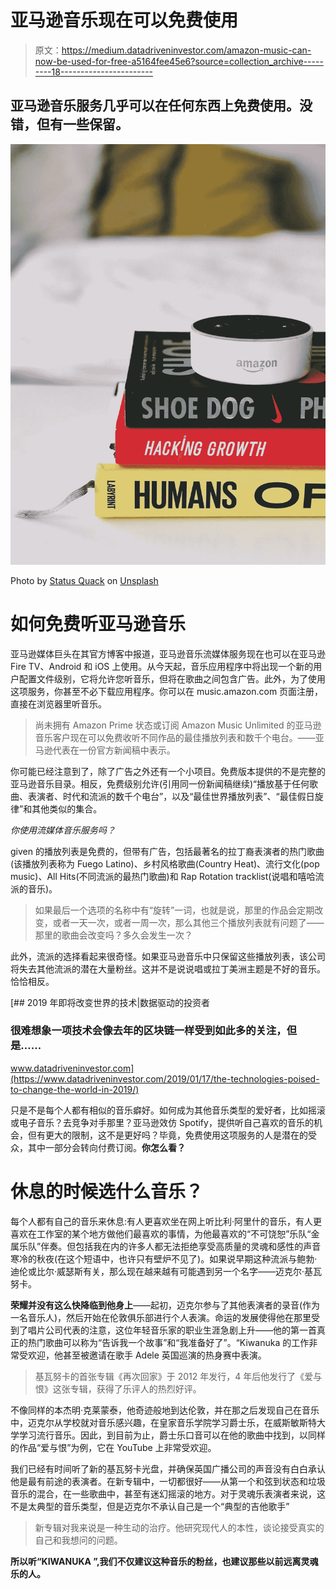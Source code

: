 # 亚马逊音乐现在可以免费使用

> 原文：<https://medium.datadriveninvestor.com/amazon-music-can-now-be-used-for-free-a5164fee45e6?source=collection_archive---------18----------------------->

## 亚马逊音乐服务几乎可以在任何东西上免费使用。没错，但有一些保留。

![](img/2df029655944a8a8a496503a2e5c7713.png)

Photo by [Status Quack](https://unsplash.com/@statustquack?utm_source=unsplash&utm_medium=referral&utm_content=creditCopyText) on [Unsplash](https://unsplash.com/s/photos/amazon?utm_source=unsplash&utm_medium=referral&utm_content=creditCopyText)

# 如何免费听亚马逊音乐

亚马逊媒体巨头在其官方博客中报道，亚马逊音乐流媒体服务现在也可以在亚马逊 Fire TV、Android 和 iOS 上使用。从今天起，音乐应用程序中将出现一个新的用户配置文件级别，它将允许您听音乐，但将在歌曲之间包含广告。此外，为了使用这项服务，你甚至不必下载应用程序。你可以在 music.amazon.com 页面注册，直接在浏览器里听音乐。

> 尚未拥有 Amazon Prime 状态或订阅 Amazon Music Unlimited 的亚马逊音乐客户现在可以免费收听不同作品的最佳播放列表和数千个电台。——亚马逊代表在一份官方新闻稿中表示。

你可能已经注意到了，除了广告之外还有一个小项目。免费版本提供的不是完整的亚马逊音乐目录。相反，免费级别允许(引用同一份新闻稿继续)“播放基于任何歌曲、表演者、时代和流派的数千个电台”，以及“最佳世界播放列表”、“最佳假日旋律”和其他类似的集合。

*你使用流媒体音乐服务吗？*

given 的播放列表是免费的，但带有广告，包括最著名的拉丁裔表演者的热门歌曲(该播放列表称为 Fuego Latino)、乡村风格歌曲(Country Heat)、流行文化(pop music)、All Hits(不同流派的最热门歌曲)和 Rap Rotation tracklist(说唱和嘻哈流派的音乐)。

> 如果最后一个选项的名称中有“旋转”一词，也就是说，那里的作品会定期改变，或者一天一次，或者一周一次，那么其他三个播放列表就有问题了——那里的歌曲会改变吗？多久会发生一次？

此外，流派的选择看起来很奇怪。如果亚马逊音乐中只保留这些播放列表，该公司将失去其他流派的潜在大量粉丝。这并不是说说唱或拉丁美洲主题是不好的音乐。恰恰相反。

[](https://www.datadriveninvestor.com/2019/01/17/the-technologies-poised-to-change-the-world-in-2019/) [## 2019 年即将改变世界的技术|数据驱动的投资者

### 很难想象一项技术会像去年的区块链一样受到如此多的关注，但是……

www.datadriveninvestor.com](https://www.datadriveninvestor.com/2019/01/17/the-technologies-poised-to-change-the-world-in-2019/) 

只是不是每个人都有相似的音乐癖好。如何成为其他音乐类型的爱好者，比如摇滚或电子音乐？去竞争对手那里？亚马逊效仿 Spotify，提供听自己喜欢的音乐的机会，但有更大的限制，这不是更好吗？毕竟，免费使用这项服务的人是潜在的受众，其中一部分会转向付费订阅。**你怎么看？**

# 休息的时候选什么音乐？

每个人都有自己的音乐来休息:有人更喜欢坐在网上听比利·阿里什的音乐，有人更喜欢在工作室的某个地方做他们最喜欢的事情，为他最喜欢的“不可饶恕”乐队“金属乐队”伴奏。但包括我在内的许多人都无法拒绝享受高质量的灵魂和感性的声音寒冷的秋夜(在这个短语中，也许只有壁炉不见了)。如果说早期这种流派与鲍勃·迪伦或比尔·威瑟斯有关，那么现在越来越有可能遇到另一个名字——迈克尔·基瓦努卡。

**荣耀并没有这么快降临到他身上**——起初，迈克尔参与了其他表演者的录音(作为一名音乐人)，然后开始在伦敦俱乐部进行个人表演。命运的发展使得他在那里受到了唱片公司代表的注意，这位年轻音乐家的职业生涯急剧上升——他的第一首真正的热门歌曲可以称为“告诉我一个故事”和“我准备好了”。“Kiwanuka 的工作非常受欢迎，他甚至被邀请在歌手 Adele 英国巡演的热身赛中表演。

> 基瓦努卡的首张专辑《再次回家》于 2012 年发行，4 年后他发行了《爱与恨》这张专辑，获得了乐评人的热烈好评。

不像同样的本杰明·克莱蒙泰，他奇迹般地到达伦敦，并在那之后发现自己在音乐中，迈克尔从学校就对音乐感兴趣，在皇家音乐学院学习爵士乐，在威斯敏斯特大学学习流行音乐。因此，到目前为止，爵士乐口音可以在他的歌曲中找到，以同样的作品“爱与恨”为例，它在 YouTube 上非常受欢迎。

我们已经有时间听了新的基瓦努卡光盘，并确保英国广播公司的声音没有白白承认他是最有前途的表演者。在新专辑中，一切都很好——从第一个和弦到状态和垃圾音乐的混合，在一些歌曲中，甚至有迷幻摇滚的地方。对于灵魂乐表演者来说，这不是太典型的音乐类型，但是迈克尔不承认自己是一个“典型的吉他歌手”

> 新专辑对我来说是一种生动的治疗。他研究现代人的本性，谈论接受真实的自己和我想问的问题。

**所以听“KIWANUKA ”,我们不仅建议这种音乐的粉丝，也建议那些以前远离灵魂乐的人。**